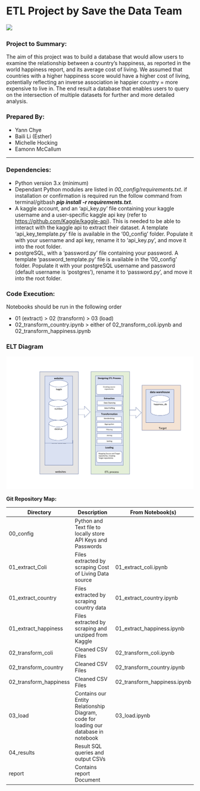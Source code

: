 ETL Project by Save the Data Team
===============

![](https://whatphone.com.au/assets/2018/02/data-840x630.jpg)

### Project to Summary:

The aim of this project was to build a database that would allow users to examine the relationship between a country’s happiness, as reported in the world happiness report, and its average cost of living.  We assumed that countries with a higher happiness score would have a higher cost of living, potentially reflecting an inverse association ie happier country = more expensive to live in. The end result a database that enables users to query on the intersection of multiple datasets for further and more detailed analysis.   

### Prepared By:

* Yann Chye
* Baili Li (Esther)
* Michelle Hocking
* Eamonn McCallum
***

### Dependencies:
* Python version 3.x (minimum)
* Dependant Python modules are listed in *00_config/requirements.txt*. if installation or confirmation is required run the follow command from terminal/gitbash
 ***pip install -r requirements.txt***.
* A kaggle account, and an ‘api_key.py’ file containing your kaggle username and a user-specific kaggle api key (refer to https://github.com/Kaggle/kaggle-api). This is needed to be able to interact with the kaggle api to extract their dataset. A template ‘api_key_template.py’ file is available in the ‘00_config’ folder. Populate it with your username and api key, rename it to ‘api_key.py’, and move it into the root folder.
* postgreSQL, with a ‘password.py’ file containing your password. A template ‘password_template.py’ file is available in the ‘00_config’ folder. Populate it with your postgreSQL username and password (default username is ‘postgres’), rename it to ‘password.py’, and move it into the root folder.

### Code Execution:
Notebooks should be run in the following order 
  * 01 (extract) > 02 (transform) > 03 (load) 
  * 02_transform_country.ipynb > either of 02_transform_coli.ipynb and 02_transform_happiness.ipynb

### ELT Diagram
  ![](STD_ETL_diag.png)

**Git Repository Map:**

| Directory | Description | From Notebook(s)
| --------  | ------------------- | ------------------- | 
| 00_config | Python and Text file to locally store API Keys and Passwords |  |
| 01_extract_Coli| Files extracted by scraping Cost of Living Data source| 01_extract_coli.ipynb |
| 01_extract_country | Files extracted by scraping country data|01_extract_country.ipynb | 
| 01_extract_happiness | Files extracted by scraping and unziped from Kaggle | 01_extract_happiness.ipynb| 
| 02_transform_coli | Cleaned CSV Files  | 02_transform_coli.ipynb| 
| 02_transform_country | Cleaned CSV Files | 02_transform_country.ipynb| 
| 02_transform_happiness | Cleaned CSV Files | 02_transform_happiness.ipynb | 
| 03_load | Contains our Entity Relationship Diagram, code for loading our database in notebook | 03_load.ipynb | 
| 04_results | Result SQL queries and output CSVs  |  | 
| report | Contains report Document  |  | 


  

  
